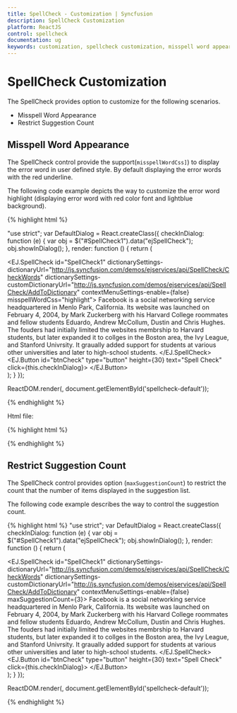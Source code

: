 ```yaml
---
title: SpellCheck - Customization | Syncfusion
description: SpellCheck Customization
platform: ReactJS
control: spellcheck
documentation: ug
keywords: customization, spellcheck customization, misspell word appearance, restrict suggestion count
---
```

# SpellCheck Customization

The SpellCheck provides option to customize for the following scenarios.

* Misspell Word Appearance
* Restrict Suggestion Count
    
## Misspell Word Appearance

The SpellCheck control provide the support(`misspellWordCss]`) to display the error word in user defined style. By default displaying the error words with the red underline. 

The following code example depicts the way to customize the error word highlight (displaying error word with red color font and lightblue background).

{% highlight html %}

"use strict";
var DefaultDialog = React.createClass({
    checkInDialog: function (e) {
        var obj = $("#SpellCheck1").data("ejSpellCheck");
        obj.showInDialog();
    },
    render: function () {
        return (
        <div id="dialog_default">
            <EJ.SpellCheck id="SpellCheck1" dictionarySettings-dictionaryUrl="http://js.syncfusion.com/demos/ejservices/api/SpellCheck/CheckWords" dictionarySettings-customDictionaryUrl="http://js.syncfusion.com/demos/ejservices/api/SpellCheck/AddToDictionary" contextMenuSettings-enable={false} misspellWordCss="highlight">
                Facebook is a social networking service headquartered in Menlo Park, California. Its website was launched on February 4, 2004, by Mark Zuckerberg with his Harvard College roommates and fellow students Eduardo, Andrew McCollum, Dustin and Chris Hughes.
                The fouders had initially limited the websites membrship to Harvard students, but later expanded it to collges in the Boston area, the Ivy League, and Stanford Univrsity. It graually added support for students at various other universities and later to high-school students.
            </EJ.SpellCheck>
            <EJ.Button id="btnCheck" type="button" height={30} text="Spell Check" click={this.checkInDialog}>
            </EJ.Button>
        </div>
        );
    }
});

ReactDOM.render(<DefaultDialog />, document.getElementById('spellcheck-default'));

{% endhighlight %}

Html file:

{% highlight html %}

<style>
    .highlight {
        background-color: lightblue;
        color: red;
    }
</style>

{% endhighlight %}

## Restrict Suggestion Count

The SpellCheck control provides option (`maxSuggestionCount`) to restrict the count that the number of items displayed in the suggestion list.

The following code example describes the way to control the suggestion count.

{% highlight html %}
    "use strict";
var DefaultDialog = React.createClass({
    checkInDialog: function (e) {
        var obj = $("#SpellCheck1").data("ejSpellCheck");
        obj.showInDialog();
    },
    render: function () {
        return (
        <div id="dialog_default">
            <EJ.SpellCheck id="SpellCheck1" dictionarySettings-dictionaryUrl="http://js.syncfusion.com/demos/ejservices/api/SpellCheck/CheckWords" dictionarySettings-customDictionaryUrl="http://js.syncfusion.com/demos/ejservices/api/SpellCheck/AddToDictionary" contextMenuSettings-enable={false} maxSuggestionCount={3}>
                Facebook is a social networking service headquartered in Menlo Park, California. Its website was launched on February 4, 2004, by Mark Zuckerberg with his Harvard College roommates and fellow students Eduardo, Andrew McCollum, Dustin and Chris Hughes.
                The fouders had initially limited the websites membrship to Harvard students, but later expanded it to collges in the Boston area, the Ivy League, and Stanford Univrsity. It graually added support for students at various other universities and later to high-school students.
            </EJ.SpellCheck>
            <EJ.Button id="btnCheck" type="button" height={30} text="Spell Check" click={this.checkInDialog}>
            </EJ.Button>
        </div>
        );
    }
});

ReactDOM.render(<DefaultDialog />, document.getElementById('spellcheck-default'));

{% endhighlight %}